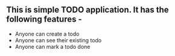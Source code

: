 ## This is simple TODO application. It has the following features -

- Anyone can create a todo
- Anyone can see their existing todo
- Anyone can mark a todo done